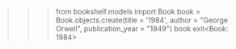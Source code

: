 >>> from bookshelf.models import Book
>>> book = Book.objects.create(title = '1984', author = "George Orwell", publication_year = "1949")
>>> book
exit<Book: 1984>